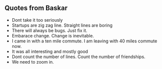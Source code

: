 ## Quotes from Baskar

* Dont take it too seriously
* Startups are zig zag line.  Straight lines are boring
* There will always be bugs.  Just fix it.
* Embarace change.  Change is inevitable.
* I came in with a ten mile commute.  I am leaving with 40 miles commute now.
* It was all interesting and mostly good
* Dont count the number of lines.  Count the number of friendships.
* We need to zoom in. 
